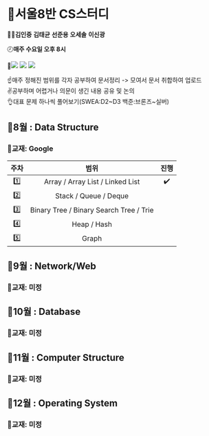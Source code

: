 # :memo:서울8반 CS스터디 
:ok_man:**김인중** **김태균** **선준용** **오세솔** **이신광**  


:clock8:**매주 수요일 오후 8시**  


:wrench:<img src="https://img.shields.io/badge/Notion-000000?style=flat-square&logo=Notion&logoColor=white"/>
<img src="https://img.shields.io/badge/Webex-00897B?style=flat-square&logo=Google Meet&logoColor=white"/>
<a href="(https://github.com/OhSeSol/SSAFY-CLASS8-CS-STUDY/edit/main/README.md"><img src="https://img.shields.io/badge/GitHub-181717?style=flat-square&logo=GitHub&logoColor=white"/></a>  


☝매주 정해진 범위를 각자 공부하여 문서정리 -> 모여서 문서 취합하여 업로드  
✌공부하며 어렵거나 의문이 생긴 내용 공유 및 논의  
👌대표 문제 하나씩 풀어보기(SWEA:D2\~D3 백준:브론즈~실버)
      

## :calendar:8월 : Data Structure
### :book:교재: Google

| 주차 | 범위  | 진행  |
|:---:|:---:|:---:|
| :one: | Array / Array List / Linked List  | :heavy_check_mark:  |
| :two: | Stack / Queue / Deque  |   |
| :three: | Binary Tree / Binary Search Tree / Trie  |   |
| :four: | Heap / Hash  |   |
| :five: | Graph  |   |


## :calendar:9월 : Network/Web
### :book:교재: 미정

## :calendar:10월 : Database
### :book:교재: 미정

## :calendar:11월 : Computer Structure
### :book:교재: 미정

## :calendar:12월 : Operating System
### :book:교재: 미정
